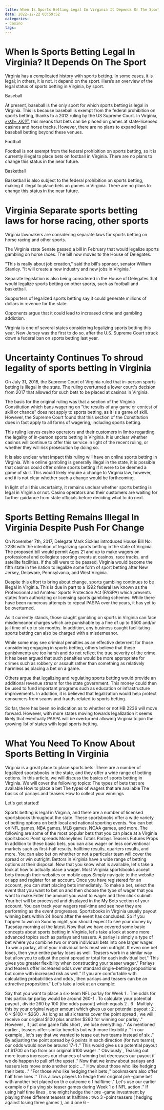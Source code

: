 ```yaml
---
title: When Is Sports Betting Legal In Virginia It Depends On The Sport
date: 2022-12-22 03:59:52
categories:
- Casino
tags:
---
```



#  When Is Sports Betting Legal In Virginia? It Depends On The Sport

Virginia has a complicated history with sports betting. In some cases, it is legal; in others, it is not. It depend on the sport. Here’s an overview of the legal status of sports betting in Virginia, by sport.

 Baseball

At present, baseball is the only sport for which sports betting is legal in Virginia. This is because baseball is exempt from the federal prohibition on sports betting, thanks to a 2012 ruling by the US Supreme Court. In Virginia,[카지노 사이트](https://choegocasino.com/) this means that bets can be placed on games at state-licensed casinos and horse tracks. However, there are no plans to expand legal baseball betting beyond these venues.

Football

Football is not exempt from the federal prohibition on sports betting, so it is currently illegal to place bets on football in Virginia. There are no plans to change this status in the near future.

Basketball

Basketball is also subject to the federal prohibition on sports betting, making it illegal to place bets on games in Virginia. There are no plans to change this status in the near future.

#  Virginia Separate sports betting laws for horse racing, other sports

Virginia lawmakers are considering separate laws for sports betting on horse racing and other sports.

The Virginia state Senate passed a bill in February that would legalize sports gambling on horse races. The bill now moves to the House of Delegates. 

"This is really about job creation," said the bill's sponsor, senator William Stanley. "It will create a new industry and new jobs in Virginia."

Separate legislation is also being considered in the House of Delegates that would legalize sports betting on other sports, such as football and basketball.

Supporters of legalized sports betting say it could generate millions of dollars in revenue for the state. 

Opponents argue that it could lead to increased crime and gambling addiction. 

Virginia is one of several states considering legalizing sports betting this year. New Jersey was the first to do so, after the U.S. Supreme Court struck down a federal ban on sports betting last year.

#  Uncertainty Continues To shroud legality of sports betting in Virginia

On July 31, 2018, the Supreme Court of Virginia ruled that in-person sports betting is illegal in the state. The ruling overturned a lower court's decision from 2017 that allowed for such bets to be placed at casinos in Virginia.

The basis for the original ruling was that a section of the Virginia Constitution which bans wagering on "the results of any game or contest of skill or chance" does not apply to sports betting, as it is a game of skill. However, the Supreme Court found that this section of the Constitution does in fact apply to all forms of wagering, including sports betting.

This ruling leaves casino operators and their customers in limbo regarding the legality of in-person sports betting in Virginia. It is unclear whether casinos will continue to offer this service in light of the recent ruling, or whether they will risk prosecution by doing so.

It is also unclear what impact this ruling will have on online sports betting in Virginia. While online gambling is generally illegal in the state, it is possible that casinos could offer online sports betting if it were to be deemed a game of skill. This would likely require a change to Virginia law, however, and it is not clear whether such a change would be forthcoming.

In light of all this uncertainty, it remains unclear whether sports betting is legal in Virginia or not. Casino operators and their customers are waiting for further guidance from state officials before deciding what to do next.

#  Sports Betting Remains Illegal In Virginia Despite Push For Change

On November 7th, 2017, Delegate Mark Sickles introduced House Bill No. 2236 with the intention of legalizing sports betting in the state of Virginia. The proposed bill would permit Ages 21 and up to make wagers on professional and collegiate sporting events at casinos, race tracks, and satellite facilities. If the bill were to be passed, Virginia would become the fifth state in the nation to legalize some form of sport betting after New Jersey, Delaware, Pennsylvania, and West Virginia.

Despite this effort to bring about change, sports gambling continues to be illegal in Virginia. This is due in part to a 1992 federal law known as the Professional and Amateur Sports Protection Act (PASPA) which prevents states from authorizing or licensing sports gambling schemes. While there have been numerous attempts to repeal PASPA over the years, it has yet to be overturned.

As it currently stands, those caught gambling on sports in Virginia can face misdemeanor charges which are punishable by a fine of up to $500 and/or jail time of up to six months. In addition, any business caught facilitating sports betting can also be charged with a misdemeanor.

While some may see criminal penalties as an effective deterrent for those considering engaging in sports betting, others believe that these punishments are too harsh and do not reflect the true severity of the crime. It has been argued that such penalties would be more appropriate for crimes such as robbery or assault rather than something as relatively harmless as placing a bet on a game.

Others argue that legalizing and regulating sports betting would provide an additional revenue stream for the state government. This money could then be used to fund important programs such as education or infrastructure improvements. In addition, it is believed that legalization would help protect consumers from scams and frauds related to sports betting.

So far, there has been no indication as to whether or not HB 2236 will move forward. However, with more states moving towards legalization it seems likely that eventually PASPA will be overturned allowing Virginia to join the growing list of states with legal sports betting.

#  What You Need To Know About Sports Betting In Virginia

Virginia is a great place to place sports bets. There are a number of legalized sportsbooks in the state, and they offer a wide range of betting options. In this article, we will discuss the basics of sports betting in Virginia. We will cover the following topics:
The types of bets that are available
How to place a bet
The types of wagers that are available
The basics of parlays and teasers
How to collect your winnings

Let's get started!

Sports betting is legal in Virginia, and there are a number of licensed sportsbooks throughout the state. These sportsbooks offer a wide variety of betting options on both local and national sporting events. You can bet on NFL games, NBA games, MLB games, NCAA games, and more. The following are some of the most popular bets that you can place at a Virginia sportsbook: 
Point spreads 
Moneylines 
Totals 
Parlays 
Teasers 
Futures 
Props
In addition to these basic bets, you can also wager on less conventional markets such as first-half results, halftime results, quarters results, and more. You can also bet on whether or not a particular team will cover the spread or win outright. Bettors in Virginia have a wide range of betting options at their disposal.
Now that you know what is available, let's take a look at how to actually place a wager. Most Virginia sportsbooks accept bets through their websites or mobile apps.Simply navigate to the website or app and register for an account. Once you have registered for an account, you can start placing bets immediately. To make a bet, select the event that you want to bet on and then choose the type of wager that you want to make.Enter the amount you want to wager and then click submit. Your bet will be processed and displayed in the My Bets section of your account. You can track your wagers real-time and see how they are performing as the event progresses. Sportsbooks in Virginia usually payout winning bets within 24 hours after the event has concluded. So if you happen to win on Sunday night, you should expect to see your money by Tuesday morning at the latest.
Now that we have covered some basic concepts about sports betting in Virginia, let's take a look at some more advanced topics such as parlays and teasers. A parlay is simply a type of bet where you combine two or more individual bets into one larger wager. To win a parlay, all of your individual bets must win outright. If even one bet loses, then your entire parlay loses as well. Teasers work in a similar way but allow you to adjust the point spread or total for each individual bet." This gives you greater flexibility when constructing your teaser wager." Parlays and teasers offer increased odds over standard single-betting propositions but come with increased risk as well." If you are comfortable with calculating probabilities and odds , then parlays and teasers can be an attractive proposition." Let's take a look at an example:

Say that you want to place a six-team NFL parlay for Week 1 . The odds for this particular parlay would be around 260-1 . To calculate your potential payout , divide 260 by 100 (the odds payout) which equals 2 . 6 . Multiply this by your original wager amount which gives us our potential payout : 2 . 6 × $100 = $260 . As long as all six teams cover the point spread , we will receive our original $100 plus another $260 for winning our parlay ." However , if just one game falls short , we lose everything ." As mentioned earlier , teasers offer similar benefits but with more flexibility ." In our example , let's say that we wanted to tease out two teams instead of six ." By adjusting the point spread by 6 points in each direction (for two teams), our odds would now be around 17-1 ." This would give us a potential payout of $1700 on top from our original $100 wager ." Obviously , Teasing out more teams increases our chances of winning but decreases our payout if we do happen to pull off the upset ." Now that we know about parlays and teasers lets move onto another topic ..." How about those who like hedging their bets .." "For those who like hedging their bets ," bookmakers also offer half time lines ." This allows players to hedge their original pre -game bet with another bet placed on th e outcome o f halftime ." Let's use our earlier example o f pla ying six teaser games during Week 1 o f NFL action ." If using half time lines , one might hedge their pre -game investment by playing three different teasers at halftime : two 3 -point teasers ( hedging against losing three games ), an d one 6 -